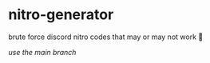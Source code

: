 # nitro-generator

brute force discord nitro codes that may or may not work 🤷

*use the main branch*
